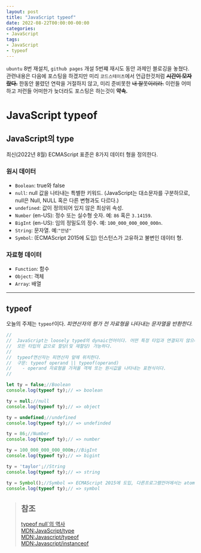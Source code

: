 ```yaml
---
layout: post
title: "JavaScript typeof"
date: 2022-08-22T00:00:00-00:00
categories:
- JavaScript
tags:
- JavaScript
- typeof
---
```

 `ubuntu` 8번 재설치, `github pages` 개설 5번쨰 재시도 동안 과제인 블로깅을 놓쳤다. 관련내용은 다음에 포스팅을 하겠지만 미리 `코드스테이츠`에서 언급한것처럼 ~~**시간이 모자랐다.**~~ 한동안 몰렸던 연락을 거절하지 않고, 미리 준비못한 ~~내 잘못이리라.~~ 이런들 어떠하고 저런들 어떠한가 늦더라도 포스팅은 하는것이 **약속.**

# JavaScript typeof
## JavaScript의 type
최신(2022년 8월) ECMAScript 표준은 8가지 데이터 형을 정의한다.

### 원시 데이터
  - `Boolean`: true와 false
  - `null`: null 값을 나타내는 특별한 키워드. (JavaScript는 대소문자를 구분하므로, null은 Null, NULL 혹은 다른 변형과도 다르다.)
  - `undefined`: 값이 정의되어 있지 않은 최상위 속성.
  - `Number` (en-US): 정수 또는 실수형 숫자. 예: `86` 혹은 `3.14159`.
  - `BigInt` (en-US): 임의 정밀도의 정수. 예: `100_000_000_000_000n`.
  - `String`: 문자열. 예:`"안녕"`
  - `Symbol`: (ECMAScript 2015에 도입) 인스턴스가 고유하고 불변인 데이터 형.

### 자료형 데이터
- `Function`: 함수
- `Object`: 객체
- `Array`: 배열

---

## typeof
 오늘의 주제는 `typeof`이다.
 *피연산자의 평가 전 자료형을 나타내는 문자열을 반환한다.* 

```javascript
//
//  JavaScript는 loosely typed의 dynaic언어이다. 어떤 특정 타입과 연결되지 않으며
//  모든 타입의 값으로 할당(및 재할당) 가능하다.
//
//  typeof연산자는 피연산자 앞에 위치한다.
//  구문: typeof operand || typeof(operand)
//    - operand 자료형을 가져올 객체 또는 원시값을 나타내는 표현식이다.
//

let ty = false;//Boolean
console.log(typeof ty);// => boolean

ty = null;//null
console.log(typeof ty);// => object

ty = undefined;//undefined
console.log(typeof ty);// => undefinded

ty = 86;//Number
console.log(typeof ty);// => number

ty = 100_000_000_000_000n;//BigInt
console.log(typeof ty);// => bigint

ty = 'taylor';//String
console.log(typeof ty);// => string

ty = Symbol();//Symbol => ECMAScript 2015에 도입, 다른프로그램언어에서는 atom이라고함.
console.log(typeof ty);// => symbol
```

> ## 참조
> [typeof null`의 역사](https://2ality.com/2013/10/typeof-null.html)   
> [MDN:JavaScript/type](https://developer.mozilla.org/ko/docs/Web/JavaScript/Data_structures)   
> [MDN:Javascript/typeof](https://developer.mozilla.org/ko/docs/Web/JavaScript/Reference/Operators/typeof)   
> [MDN:Javascript/instanceof](https://developer.mozilla.org/ko/docs/Web/JavaScript/Reference/Operators/instanceof)